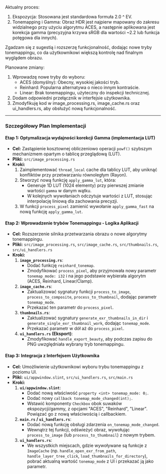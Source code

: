 Aktualny proces:
   1. Ekspozycja: Stosowana jest standardowa formuła 2.0 ^ EV.
   2. Tonemapping i Gamma: Obraz HDR jest najpierw mapowany do zakresu widzialnego przy
      użyciu algorytmu ACES, a następnie aplikowana jest korekcja gamma (precyzyjna krzywa
      sRGB dla wartości ~2.2 lub funkcja potęgowa dla innych).

Zgadzam się z sugestią i rozszerzę funkcjonalność, dodając nowe tryby tonemappingu, co da
   użytkownikowi większą kontrolę nad finalnym wyglądem obrazu.

Planowane zmiany:
   1. Wprowadzę nowe tryby do wyboru:
       * ACES (domyślny): Obecny, wysokiej jakości tryb.
       * Reinhard: Popularna alternatywa o nieco innym kontraście.
       * Linear: Brak tonemappingu, użyteczny do inspekcji technicznej.
   2. Dodam odpowiedni przełącznik w interfejsie użytkownika.
   3. Zmodyfikuję kod w image_processing.rs, image_cache.rs oraz ui_handlers.rs, aby obsłużyć
       nową funkcjonalność.

---

### Szczegółowy Plan Implementacji

#### Etap 1: Optymalizacja wydajności korekcji Gamma (implementacja LUT)

*   **Cel:** Zastąpienie kosztownej obliczeniowo operacji `powf()` szybszym mechanizmem opartym o tablicę przeglądową (LUT).
*   **Pliki:** `src/image_processing.rs`
*   **Kroki:**
    1.  Zaimplementować `thread_local` cache dla tablicy LUT, aby uniknąć konfliktów przy przetwarzaniu równoległym (Rayon).
    2.  Stworzyć nową funkcję `apply_gamma_lut`, która:
        *   Generuje 1D LUT (1024 elementy) przy pierwszej zmianie wartości `gamma` w danym wątku.
        *   W kolejnych wywołaniach odczytuje wartości z LUT, stosując interpolację liniową dla zachowania precyzji.
    3.  W funkcji `process_pixel` zamienić wywołanie `apply_gamma_fast` na nową funkcję `apply_gamma_lut`.

#### Etap 2: Wprowadzenie trybów Tonemappingu - Logika Aplikacji

*   **Cel:** Rozszerzenie silnika przetwarzania obrazu o nowe algorytmy tonemappingu.
*   **Pliki:** `src/image_processing.rs`, `src/image_cache.rs`, `src/thumbnails.rs`, `src/ui_handlers.rs`
*   **Kroki:**
    1.  **`image_processing.rs`**:
        *   Dodać funkcję `reinhard_tonemap`.
        *   Zmodyfikować `process_pixel`, aby przyjmowała nowy parametr `tonemap_mode: i32` i na jego podstawie wybierała algorytm (ACES, Reinhard, Linear/Clamp).
    2.  **`image_cache.rs`**:
        *   Zaktualizować sygnatury funkcji `process_to_image`, `process_to_composite`, `process_to_thumbnail`, dodając parametr `tonemap_mode`.
        *   Przekazać ten parametr do `process_pixel`.
    3.  **`thumbnails.rs`**:
        *   Zaktualizować sygnatury `generate_exr_thumbnails_in_dir` i `generate_single_exr_thumbnail_work`, dodając `tonemap_mode`.
        *   Przekazać parametr w dół aż do `process_pixel`.
    4.  **`ui_handlers.rs` (Eksport)**:
        *   Zmodyfikować `handle_export_beauty`, aby podczas zapisu do PNG uwzględniała wybrany tryb tonemappingu.

#### Etap 3: Integracja z Interfejsem Użytkownika

*   **Cel:** Umożliwienie użytkownikowi wyboru trybu tonemappingu z poziomu UI.
*   **Pliki:** `ui/appwindow.slint`, `src/ui_handlers.rs`, `src/main.rs`
*   **Kroki:**
    1.  **`ui/appwindow.slint`**:
        *   Dodać nową właściwość `property <int> tonemap_mode: 0;`.
        *   Dodać nowy `callback tonemap_mode_changed(int);`.
        *   Wstawić komponenty `Checkbox` obok suwaków ekspozycji/gammy, z opcjami "ACES", "Reinhard", "Linear". Powiązać go z nową właściwością i callbackiem.
    2.  **`main.rs` / `ui_handlers.rs`**:
        *   Dodać nową funkcję obsługi zdarzenia `on_tonemap_mode_changed`.
        *   Wewnątrz tej funkcji, odświeżyć obraz, wywołując `process_to_image` (lub `process_to_thumbnail`) z nowym trybem.
    3.  **`ui_handlers.rs`**:
        *   We wszystkich miejscach, gdzie wywoływane są funkcje z `ImageCache` (np. `handle_open_exr_from_path`, `handle_layer_tree_click`, `load_thumbnails_for_directory`), pobrać aktualną wartość `tonemap_mode` z UI i przekazać ją jako parametr.
